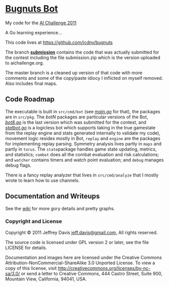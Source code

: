# [Bugnuts Bot](http://aichallenge.org/profile.php?user=33)

My code for the [AI Challenge 2011](http://aichallenge.org)

A Go learning experience...

This code lives at https://github.com/jcdny/bugnuts

The branch
[__submission__](https://github.com/jcdny/bugnuts/tree/submission)
contains the code that was actually submitted for the contest
including the file submission.zip which is the version uploaded to
aichallenge.org.

The master branch is a cleaned up version of that code with more
comments and some of the copy/paste idiocy I inflicted on myself
removed.  Also includes final maps.

## Code Roadmap

The executable is built in `src/cmd/bot` (see [*main.go*][1] for
that), the packages are in `src/pkg`.  The _botN_ packages are
particular versions of the Bot, [*bot8.go*][2] is the last version
which was submitted for the contest, and [*statbot.go*][3] is a
logicless bot which supports taking in the true gamestate from the
replay engine and stats generated internally to validate my code),
movement logic resides mostly in Bot<N>, `replay` and `engine` are the
packages for implementing replay parsing. Symmetry analysis lives
partly in `maps` and partly in `torus`.  The `state`package handles
game state updating, metrics, and statistics; `combat` does all the 
combat evaluation and risk calculations; and `watcher` contains
timers and watch point evaluation; and `debug` manages debug flags.

[1]: https://github.com/jcdny/bugnuts/blob/master/src/cmd/bot/main.go
[2]: https://github.com/jcdny/bugnuts/blob/master/src/pkg/bot8/bot8.go
[3]: https://github.com/jcdny/bugnuts/blob/master/src/pkg/statbot/statbot.go

There is a fancy replay analyzer that lives in `src/cmd/analyze` that I
mostly wrote to learn how to use channels.

## Documentation and Writeups

See the [wiki](https://github.com/jcdny/bugnuts/wiki) for more gory details and pretty graphs.

### Copyright and License

Copyright © 2011 Jeffrey Davis <jeff.davis@gmail.com>, All rights reserved.

The source code is licensed under GPL version 2 or later, see the
file LICENSE for details.

Documentation and images here are licensed under the Creative Commons
Attribution-NonCommercial-ShareAlike 3.0 Unported License. To view a
copy of this license, visit
http://creativecommons.org/licenses/by-nc-sa/3.0/ or send a letter to
Creative Commons, 444 Castro Street, Suite 900, Mountain View,
California, 94041, USA.






